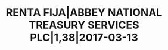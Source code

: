 ---
layout: asset
title: RENTA FIJA|ABBEY NATIONAL TREASURY SERVICES PLC|1,38|2017-03-13
isin: US002799AM62
---